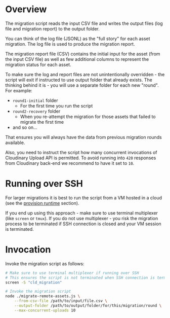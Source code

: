 # Overview 

The migration script reads the input CSV file and writes the output files (log file and migration report) to the output folder.

You can think of the log file (JSONL) as the "full story" for each asset migration. The log file is used to produce the migration report.

The migration report file (CSV) contains the initial input for the asset (from the input CSV file) as well as few additional columns to represent the migration status for each asset.

To make sure the log and report files are not unintentionally overridden - the script will exit if instructed to use output folder that already exists. The thinking behind it is - you will use a separate folder for each new "round". For example:

- `round1-initial` folder 
    + For the first time you run the script
- `round2-recovery` folder
    + When you re-attempt the migration for those assets that failed to migrate the first time
- and so on...

That ensures you will always have the data from previous migration rounds available.

Also, you need to instruct the script how many concurrent invocations of Cloudinary Upload API is permitted. To avoid running into `420` responses from Cloudinary back-end we recommend to have it set to `10`.

# Running over SSH

For larger migrations it is best to run the script from a VM hosted in a cloud (see the [provision runtime](./s02-provision-runtime.md) section).

If you end up using this approach - make sure to use terminal multiplexer (like `screen` or `tmux`). If you do not use multiplexer - you risk the migration process to be terminated if SSH connection is closed and your VM session is terminated.

# Invocation

Invoke the migration script as follows:

```bash
# Make sure to use terminal multiplexer if running over SSH
# This ensures the script is not terminated when SSH connection is terminated or times out
screen -S "cld_migration" 

# Invoke the migration script
node ./migrate-remote-assets.js \
    --from-csv-file /path/to/input/file.csv \
    --output-folder /path/to/output/folder/for/this/migration/round \
    --max-concurrent-uploads 10
```
